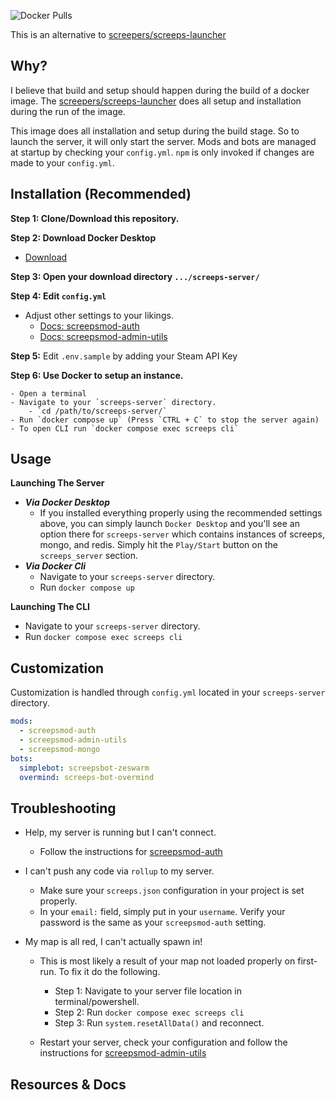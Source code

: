 ![Docker Pulls](https://img.shields.io/docker/pulls/jomik/screeps-server?link=https%3A%2F%2Fhub.docker.com%2Fr%2Fjomik%2Fscreeps-server)

This is an alternative to [screepers/screeps-launcher]

## Why?

I believe that build and setup should happen during the build of a docker image.
The [screepers/screeps-launcher] does all setup and installation during the run of the image.

This image does all installation and setup during the build stage.
So to launch the server, it will only start the server.
Mods and bots are managed at startup by checking your `config.yml`.
`npm` is only invoked if changes are made to your `config.yml`.

## Installation (Recommended)

**Step 1: Clone/Download this repository.**

**Step 2: Download Docker Desktop**

- [Download](https://www.docker.com/products/docker-desktop/)

**Step 3: Open your download directory `.../screeps-server/`**

**Step 4: Edit `config.yml`**

- Adjust other settings to your likings.
  - [Docs: screepsmod-auth](https://github.com/ScreepsMods/screepsmod-auth)
  - [Docs: screepsmod-admin-utils](https://github.com/ScreepsMods/screepsmod-admin-utils)

**Step 5:** Edit `.env.sample` by adding your Steam API Key

**Step 6: Use Docker to setup an instance.**

    - Open a terminal
    - Navigate to your `screeps-server` directory.
    	- `cd /path/to/screeps-server/`
    - Run `docker compose up` (Press `CTRL + C` to stop the server again)
    - To open CLI run `docker compose exec screeps cli`

## Usage

**Launching The Server**

- **_Via Docker Desktop_**
  - If you installed everything properly using the recommended settings above, you can simply launch `Docker Desktop` and you'll see an option there for `screeps-server` which contains instances of screeps, mongo, and redis. Simply hit the `Play/Start` button on the `screeps_server` section.
- **_Via Docker Cli_**
  - Navigate to your `screeps-server` directory.
  - Run `docker compose up`

**Launching The CLI**

- Navigate to your `screeps-server` directory.
- Run `docker compose exec screeps cli`

## Customization

Customization is handled through `config.yml` located in your `screeps-server` directory.

```yml
mods:
  - screepsmod-auth
  - screepsmod-admin-utils
  - screepsmod-mongo
bots:
  simplebot: screepsbot-zeswarm
  overmind: screeps-bot-overmind
```

## Troubleshooting

- Help, my server is running but I can't connect.
  - Follow the instructions for [screepsmod-auth](https://github.com/ScreepsMods/screepsmod-auth)
- I can't push any code via `rollup` to my server.
  - Make sure your `screeps.json` configuration in your project is set properly.
  - In your `email:` field, simply put in your `username`. Verify your password is the same as your `screepsmod-auth` setting.
- My map is all red, I can't actually spawn in!

  - This is most likely a result of your map not loaded properly on first-run. To fix it do the following.

    - Step 1: Navigate to your server file location in terminal/powershell.
    - Step 2: Run `docker compose exec screeps cli`
    - Step 3: Run `system.resetAllData()` and reconnect.

  - Restart your server, check your configuration and follow the instructions for [screepsmod-admin-utils](https://github.com/ScreepsMods/screepsmod-admin-utils)

## Resources & Docs

[screepers/screeps-launcher]: https://github.com/screepers/screeps-launcher
[screepsmod-auth]: https://github.com/ScreepsMods/screepsmod-auth
[screepsmod-admin-utils]: https://github.com/ScreepsMods/screepsmod-admin-utils
[screepsmod-mongo]: https://github.com/ScreepsMods/screepsmod-mongo
